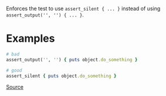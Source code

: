 
Enforces the test to use `assert_silent { ... }`
instead of using `assert_output('', '') { ... }`.

# Examples

```ruby
# bad
assert_output('', '') { puts object.do_something }

# good
assert_silent { puts object.do_something }
```

[Source](http://www.rubydoc.info/gems/rubocop/RuboCop/Cop/Minitest/AssertSilent)